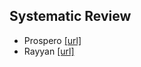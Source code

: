 ## Systematic Review
- Prospero [[url]](https://www.crd.york.ac.uk/prospero/#searchadvanced)
- Rayyan [[url]](rayyan.ai)
